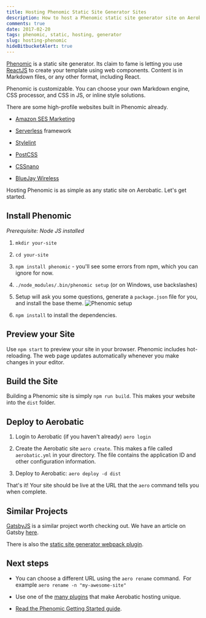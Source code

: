 ```yaml
---
title: Hosting Phenomic Static Site Generator Sites
description: How to host a Phenomic static site generator site on Aerobatic
comments: true
date: 2017-02-20
tags: phenomic, static, hosting, generator
slug: hosting-phenomic
hideBitbucketAlert: true
---
```

[Phenomic](https://phenomic.io) is a static site generator. Its claim to fame is letting you use [ReactJS](https://facebook.github.io/react/) to create your template using web components. Content is in Markdown files, or any other format, including React. 

Phenomic is customizable. You can choose your own Markdown engine, CSS processor, and CSS in JS, or inline style solutions. 

There are some high-profile websites built in Phenomic already. 

- [Amazon SES Marketing](https://moonmail.io/amazon-ses-email-marketing)

- [Serverless](https://serverless.com/) framework

- [Stylelint](http://stylelint.io/)

- [PostCSS](http://postcss.org/)

- [CSSnano](http://cssnano.co/)

- [BlueJay Wireless](https://www.bluejaywireless.com/)

Hosting Phenomic is as simple as any static site on Aerobatic. Let's get started. 

## Install Phenomic

_Prerequisite: Node JS installed_

1.  `mkdir your-site`

2.  `cd your-site`

3.  `npm install phenomic` - you'll see some errors from npm, which you can ignore for now.

4.  `./node_modules/.bin/phenomic setup` (or on Windows, use backslashes)

5.  Setup will ask you some questions, generate a `package.json` file for you, and install the base theme. <img class="screenshot" src="/img/phenomic-install.png" alt="Phenomic setup">


6.  `npm install` to install the dependencies.



## Preview your Site

Use `npm start` to preview your site in your browser. Phenomic includes hot-reloading. The web page updates automatically whenever you make changes in your editor.

## Build the Site

Building a Phenomic site is simply `npm run build`. This makes your website into the `dist` folder.

## Deploy to Aerobatic

1.  Login to Aerobatic (if you haven't already) `aero login`

2.  Create the Aerobatic site `aero create`. This makes a file called `aerobatic.yml` in your directory. The file contains the application ID and other configuration information.

3.  Deploy to Aerobatic: `aero deploy -d dist`

That's it! Your site should be live at the URL that the `aero` command tells you when complete.

## Similar Projects

[GatsbyJS](https://github.com/gatsbyjs) is a similar project worth checking out. We have an article on Gatsby [here](https://www.aerobatic.com/blog/gatsbyjs/).

There is also the [static site generator webpack plugin](https://www.npmjs.com/package/static-site-generator-webpack-plugin). 

## Next steps

*   You can choose a different URL using the `aero rename` command.  For example `aero rename -n "my-awesome-site"`

*   Use one of the [many plugins](https://www.aerobatic.com/docs/plugins/) that make Aerobatic hosting unique.

*   [Read the Phenomic Getting Started guide](https://phenomic.io/docs/getting-started/).
